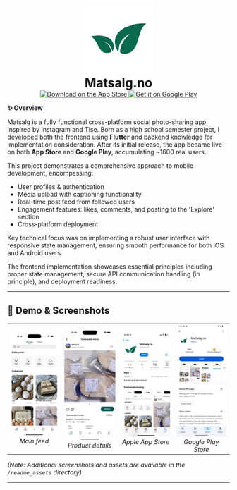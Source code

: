 <div align="center">
  <img src="readme_assets/matsalg_leaf_transp.png" alt="Matsalg Logo" width="155" style="margin-bottom: 0;"/>

  <h1 style="margin: 0; padding: 0;">Matsalg.no</h1>

  <a href="https://apps.apple.com/us/app/matsalg-no/id6739165687">
    <img alt="Download on the App Store" title="App Store" src="http://i.imgur.com/0n2zqHD.png" width="155">
  </a>

  <a href="https://play.google.com/store/apps/details?id=com.matsalg.no&hl=no">
    <img alt="Get it on Google Play" title="Google Play" src="http://i.imgur.com/mtGRPuM.png" width="155">
  </a>
</div>




**✨ Overview**

Matsalg is a fully functional cross-platform social photo-sharing app inspired by Instagram and Tise. Born as a high school semester project, I developed both the frontend using **Flutter** and backend knowledge for implementation consideration. After its initial release, the app became live on both **App Store** and **Google Play**, accumulating ~1600 real users.

This project demonstrates a comprehensive approach to mobile development, encompassing:

- User profiles & authentication
- Media upload with captioning functionality 
- Real-time post feed from followed users
- Engagement features: likes, comments, and posting to the 'Explore' section 
- Cross-platform deployment

Key technical focus was on implementing a robust user interface with responsive state management, ensuring smooth performance for both iOS and Android users.

 The frontend implementation showcases essential principles including proper state management, secure API communication handling (in principle), and deployment readiness.

---

## 📱 Demo & Screenshots
<!-- Centered 1x4 grid -->
<div align="center">
  <table>
    <tr>
      <td align="center">
        <img src="readme_assets/home.png" alt="Home Screen" width="170"/><br/>
        <em>Main feed</em>
      </td>
      <td align="center">
        <img src="readme_assets/details.png" alt="Details Screen" width="170"/><br/>
        <em>Product details</em>
      </td>
      <td align="center">
        <img src="readme_assets/app_store.png" alt="App Store" width="170"/><br/>
        <em>Apple App Store</em>
      </td>
      <td align="center">
        <img src="readme_assets/google_play.png" alt="Google Play" width="170"/><br/>
        <em>Google Play Store</em>
      </td>
    </tr>
  </table>
</div>

*(Note: Additional screenshots and assets are available in the `/readme_assets` directory)*

---
